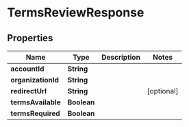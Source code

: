 

# TermsReviewResponse


## Properties

Name | Type | Description | Notes
------------ | ------------- | ------------- | -------------
**accountId** | **String** |  | 
**organizationId** | **String** |  | 
**redirectUrl** | **String** |  |  [optional]
**termsAvailable** | **Boolean** |  | 
**termsRequired** | **Boolean** |  | 



